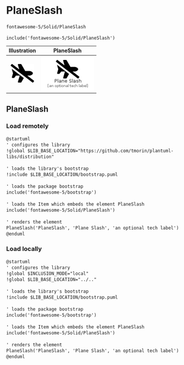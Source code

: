 # PlaneSlash


```text
fontawesome-5/Solid/PlaneSlash
```

```text
include('fontawesome-5/Solid/PlaneSlash')
```



| Illustration | PlaneSlash |
| :---: | :---: |
| ![illustration for Illustration](../../fontawesome-5/Solid/PlaneSlash.png) | ![illustration for PlaneSlash](../../fontawesome-5/Solid/PlaneSlash.Local.png) |




## PlaneSlash

### Load remotely
```plantuml
@startuml
' configures the library
!global $LIB_BASE_LOCATION="https://github.com/tmorin/plantuml-libs/distribution"

' loads the library's bootstrap
!include $LIB_BASE_LOCATION/bootstrap.puml

' loads the package bootstrap
include('fontawesome-5/bootstrap')

' loads the Item which embeds the element PlaneSlash
include('fontawesome-5/Solid/PlaneSlash')

' renders the element
PlaneSlash('PlaneSlash', 'Plane Slash', 'an optional tech label')
@enduml
```

### Load locally
```plantuml
@startuml
' configures the library
!global $INCLUSION_MODE="local"
!global $LIB_BASE_LOCATION="../.."

' loads the library's bootstrap
!include $LIB_BASE_LOCATION/bootstrap.puml

' loads the package bootstrap
include('fontawesome-5/bootstrap')

' loads the Item which embeds the element PlaneSlash
include('fontawesome-5/Solid/PlaneSlash')

' renders the element
PlaneSlash('PlaneSlash', 'Plane Slash', 'an optional tech label')
@enduml
```


